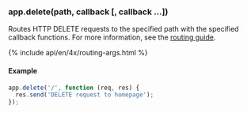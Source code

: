 <h3 id='app.delete.method'>app.delete(path, callback [, callback ...])<span class="avaibility"></span> <span class="deprecated"></span></h3>

Routes HTTP DELETE requests to the specified path with the specified callback functions.
For more information, see the [routing guide](/guide/routing.html).

{% include api/en/4x/routing-args.html %}

#### Example

```js
app.delete('/', function (req, res) {
  res.send('DELETE request to homepage');
});
```
